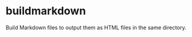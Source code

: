 buildmarkdown
=============

Build Markdown files to output them as HTML files in the same directory.